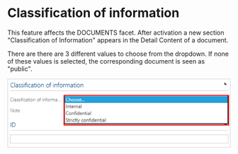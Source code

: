 # Classification of information

This feature affects the DOCUMENTS facet. After activation a new section "Classification of Information" appears in the Detail Content of a document.

There are there are 3 different values to choose from the dropdown. If none of these values is selected, the corresponding document is seen as "public".

![screen](../media/Classification_information.png)
